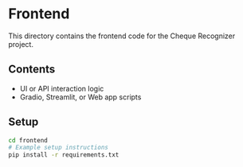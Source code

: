 # Frontend

This directory contains the frontend code for the Cheque Recognizer project.

## Contents
- UI or API interaction logic
- Gradio, Streamlit, or Web app scripts

## Setup
```bash
cd frontend
# Example setup instructions
pip install -r requirements.txt


